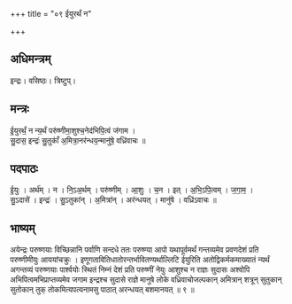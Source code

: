 +++
title = "०९ ईयुरर्थं न"

+++
## अधिमन्त्रम्
इन्द्रः। वसिष्ठः। त्रिष्टुप्।

## मन्त्रः
ई॒युरर्थं॒ न न्य॒र्थं परु॑ष्णीमा॒शुश्च॒नेद॑भिपि॒त्वं ज॑गाम ।  
सु॒दास॒ इन्द्रः॑ सु॒तुकाँ॑ अ॒मित्रा॒नर॑न्धय॒न्मानु॑षे॒ वध्रि॑वाचः ॥

## पदपाठः
ई॒युः । अर्थ॑म् । न । नि॒ऽअ॒र्थम् । परु॑ष्णीम् । आ॒शुः । च॒न । इत् । अ॒भि॒ऽपि॒त्वम् । ज॒गा॒म॒ ।  
सु॒ऽदासे॑ । इन्द्रः॑ । सु॒ऽतुका॑न् । अ॒मित्रा॑न् । अर॑न्धयत् । मानु॑षे । वध्रि॑ऽवाचः ॥

## भाष्यम्
अयेन्द्रः परुष्णयाः विच्छिन्नानि पर्वाणि सन्दधे ततः परुष्ण्या आपो यथापूर्वमर्थं गन्तव्यमेव प्रवणदेशं प्रति परुष्णीमीयुः आययांचक्रुः । इणूगतावितिधातोरन्तर्भावितण्यर्थाल्लिटि ईयुरिति अतोद्विकर्मकमाख्यातं न्यर्थं अगन्तव्यं परुष्णयाः पार्श्वयोः स्थितं निम्नं देशं प्रति परुष्णीं नेयुः आशुश्च न राज्ञः सुदासः अश्वोपि अभिपित्वमभिप्राप्तव्यमेव जगाम इन्द्रश्च सुदासे राज्ञे मानुषे लोके वध्रिवाचोजल्पकान् अमित्रान् शत्रून् सुतुकान् सुतोकान् तुक् तोकमित्यपत्यनामसु पाठात् अरन्धयत् बशमानयत् ॥ ९ ॥